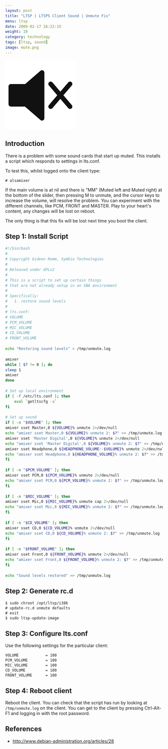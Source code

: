```yaml
---
layout: post
title: "LTSP | LTSP5 Client Sound | Unmute Fix"
menu: ltsp
date: 2009-02-17 16:22:15
weight: 10
category: technology
tags: [ltsp, sound]
image: mute.png
---
```


<img src="/assets/mute.png" class="image-right" alt="Mute icon">

## Introduction

There is a problem with some sound cards that start up muted.  This installs a script which responds to settings in lts.conf.

To test this, whilst logged onto the client type:

    # alsamixer

<!--more-->

If the main volume is at nil and there is "MM" (Muted left and Muted right) at the bottom of the slider, then pressing M to unmute, and the cursor keys to increase the volume, will resolve the problem.  You can experiment with the different channels, like PCM, FRONT and MASTER.  Play to your heart's content, any changes will be lost on reboot.

The only thing is that this fix will be lost next time you boot the client.

## Step 1: Install Script

```bash
#!/bin/bash
#
# Copyright Gideon Romm, Symbio Technologies
#
# Released under GPLv2
#
# This is a script to set up certain things 
# that are not already setup in an SBA environment
#
# Specifically:
#   1. restore sound levels
#
# lts.conf:
# VOLUME
# PCM_VOLUME
# MIC_VOLUME
# CD_VOLUME
# FRONT_VOLUME

echo "Restoring sound levels" > /tmp/unmute.log

amixer
while [ $? != 0 ]; do
sleep 1
amixer
done

# Set up local environment
if [ -f /etc/lts.conf ]; then
    eval `getltscfg -a`
fi

# Set up sound
if [ -n "$VOLUME" ]; then
amixer sset Master,0 ${VOLUME}% unmute 2>/dev/null
echo "amixer sset Master,0 ${VOLUME}% unmute 2: $?" >> /tmp/unmute.log
amixer sset 'Master Digital',0 ${VOLUME}% unmute 2>/dev/null
echo "amixer sset 'Master Digital',0 ${VOLUME}% unmute 2: $?" >> /tmp/unmute.log
amixer sset Headphone,0 ${HEADPHONE_VOLUME:-$VOLUME}% unmute 2>/dev/null
echo "amixer sset Headphone,0 ${HEADPHONE_VOLUME}% unmute 2: $?" >> /tmp/unmute.log
fi

if [ -n "$PCM_VOLUME" ]; then
amixer sset PCM,0 ${PCM_VOLUME}% unmute 2>/dev/null
echo "amixer sset PCM,0 ${PCM_VOLUME}% unmute 2: $?" >> /tmp/unmute.log
fi

if [ -n "$MIC_VOLUME" ]; then
amixer sset Mic,0 ${MIC_VOLUME}% unmute cap 2>/dev/null
echo "amixer sset Mic,0 ${MIC_VOLUME}% unmute 2: $?" >> /tmp/unmute.log
fi

if [ -n "$CD_VOLUME" ]; then
amixer sset CD,0 ${CD_VOLUME}% unmute 2>/dev/null
echo "amixer sset CD,0 ${CD_VOLUME}% unmute 2: $?" >> /tmp/unmute.log
fi

if [ -n "$FRONT_VOLUME" ]; then
amixer sset Front,0 ${FRONT_VOLUME}% unmute 2>/dev/null
echo "amixer sset Front,0 ${FRONT_VOLUME}% unmute 2: $?" >> /tmp/unmute.log
fi

echo "Sound levels restored" >> /tmp/unmute.log
```

## Step 2: Generate rc.d

    $ sudo chroot /opt/ltsp/i386
    # update-rc.d unmute defaults
    # exit
    $ sudo ltsp-update-image

## Step 3: Configure lts.conf

Use the following settings for the particular client:

    VOLUME            = 100
    PCM_VOLUME        = 100
    MIC_VOLUME        = 100
    CD_VOLUME         = 100
    FRONT_VOLUME      = 100

## Step 4: Reboot client

Reboot the client.  You can check that the script has run by looking at `/tmp/unmute.log` on the client.  You can get to the client by pressing Ctrl-Alt-F1 and logging in with the root password.

## References

   * http://www.debian-administration.org/articles/28
